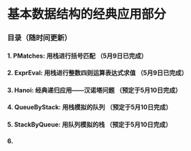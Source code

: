 # 基本数据结构的经典应用部分

### 目录（随时间更新）
#### 1. PMatches: 用栈进行括号匹配 （5月9日已完成）
#### 2. ExprEval: 用栈进行整数四则运算表达式求值 （5月9日已完成）
#### 3. Hanoi: 经典递归应用——汉诺塔问题 （预定于5月10日完成）
#### 4. QueueByStack: 用栈模拟的队列 （预定于5月10日完成）
#### 5. StackByQueue: 用队列模拟的栈 （预定于5月10日完成）
#### 6. 
